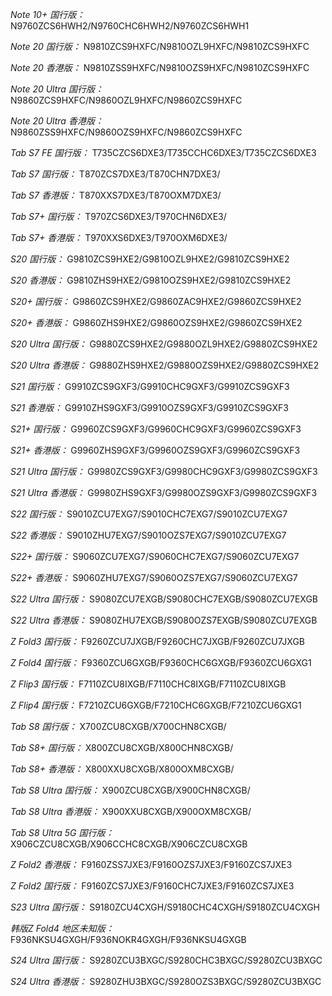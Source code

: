 *Note 10+ 国行版：*
N9760ZCS6HWH2/N9760CHC6HWH2/N9760ZCS6HWH1

*Note 20 国行版：*
N9810ZCS9HXFC/N9810OZL9HXFC/N9810ZCS9HXFC

*Note 20 香港版：*
N9810ZSS9HXFC/N9810OZS9HXFC/N9810ZCS9HXFC

*Note 20 Ultra 国行版：*
N9860ZCS9HXFC/N9860OZL9HXFC/N9860ZCS9HXFC

*Note 20 Ultra 香港版：*
N9860ZSS9HXFC/N9860OZS9HXFC/N9860ZCS9HXFC

*Tab S7 FE 国行版：*
T735CZCS6DXE3/T735CCHC6DXE3/T735CZCS6DXE3

*Tab S7 国行版：*
T870ZCS7DXE3/T870CHN7DXE3/

*Tab S7 香港版：*
T870XXS7DXE3/T870OXM7DXE3/

*Tab S7+ 国行版：*
T970ZCS6DXE3/T970CHN6DXE3/

*Tab S7+ 香港版：*
T970XXS6DXE3/T970OXM6DXE3/

*S20 国行版：*
G9810ZCS9HXE2/G9810OZL9HXE2/G9810ZCS9HXE2

*S20 香港版：*
G9810ZHS9HXE2/G9810OZS9HXE2/G9810ZCS9HXE2

*S20+ 国行版：*
G9860ZCS9HXE2/G9860ZAC9HXE2/G9860ZCS9HXE2

*S20+ 香港版：*
G9860ZHS9HXE2/G9860OZS9HXE2/G9860ZCS9HXE2

*S20 Ultra 国行版：*
G9880ZCS9HXE2/G9880OZL9HXE2/G9880ZCS9HXE2

*S20 Ultra 香港版：*
G9880ZHS9HXE2/G9880OZS9HXE2/G9880ZCS9HXE2

*S21 国行版：*
G9910ZCS9GXF3/G9910CHC9GXF3/G9910ZCS9GXF3

*S21 香港版：*
G9910ZHS9GXF3/G9910OZS9GXF3/G9910ZCS9GXF3

*S21+ 国行版：*
G9960ZCS9GXF3/G9960CHC9GXF3/G9960ZCS9GXF3

*S21+ 香港版：*
G9960ZHS9GXF3/G9960OZS9GXF3/G9960ZCS9GXF3

*S21 Ultra 国行版：*
G9980ZCS9GXF3/G9980CHC9GXF3/G9980ZCS9GXF3

*S21 Ultra 香港版：*
G9980ZHS9GXF3/G9980OZS9GXF3/G9980ZCS9GXF3

*S22 国行版：*
S9010ZCU7EXG7/S9010CHC7EXG7/S9010ZCU7EXG7

*S22 香港版：*
S9010ZHU7EXG7/S9010OZS7EXG7/S9010ZCU7EXG7

*S22+ 国行版：*
S9060ZCU7EXG7/S9060CHC7EXG7/S9060ZCU7EXG7

*S22+ 香港版：*
S9060ZHU7EXG7/S9060OZS7EXG7/S9060ZCU7EXG7

*S22 Ultra 国行版：*
S9080ZCU7EXGB/S9080CHC7EXGB/S9080ZCU7EXGB

*S22 Ultra 香港版：*
S9080ZHU7EXGB/S9080OZS7EXGB/S9080ZCU7EXGB

*Z Fold3 国行版：*
F9260ZCU7JXGB/F9260CHC7JXGB/F9260ZCU7JXGB

*Z Fold4 国行版：*
F9360ZCU6GXGB/F9360CHC6GXGB/F9360ZCU6GXG1

*Z Flip3 国行版：*
F7110ZCU8IXGB/F7110CHC8IXGB/F7110ZCU8IXGB

*Z Flip4 国行版：*
F7210ZCU6GXGB/F7210CHC6GXGB/F7210ZCU6GXG1

*Tab S8 国行版：*
X700ZCU8CXGB/X700CHN8CXGB/

*Tab S8+ 国行版：*
X800ZCU8CXGB/X800CHN8CXGB/

*Tab S8+ 香港版：*
X800XXU8CXGB/X800OXM8CXGB/

*Tab S8 Ultra 国行版：*
X900ZCU8CXGB/X900CHN8CXGB/

*Tab S8 Ultra 香港版：*
X900XXU8CXGB/X900OXM8CXGB/

*Tab S8 Ultra 5G 国行版：*
X906CZCU8CXGB/X906CCHC8CXGB/X906CZCU8CXGB

*Z Fold2 香港版：*
F9160ZSS7JXE3/F9160OZS7JXE3/F9160ZCS7JXE3

*Z Fold2 国行版：*
F9160ZCS7JXE3/F9160CHC7JXE3/F9160ZCS7JXE3

*S23 Ultra 国行版：*
S9180ZCU4CXGH/S9180CHC4CXGH/S9180ZCU4CXGH

*韩版Z Fold4 地区未知版：*
F936NKSU4GXGH/F936NOKR4GXGH/F936NKSU4GXGB

*S24 Ultra 国行版：*
S9280ZCU3BXGC/S9280CHC3BXGC/S9280ZCU3BXGC

*S24 Ultra 香港版：*
S9280ZHU3BXGC/S9280OZS3BXGC/S9280ZCU3BXGC

